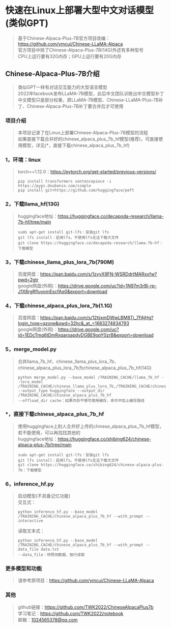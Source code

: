 # 快速在Linux上部署大型中文对话模型(类似GPT)
>基于Chinese-Alpaca-Plus-7B官方项目改编：https://github.com/ymcui/Chinese-LLaMA-Alpaca  
>官方项目中除了Chinese-Alpaca-Plus-7B(14G)外还有多种型号  
>CPU上运行要有32G内存；GPU上运行要有20G内存  
## Chinese-Alpaca-Plus-7B介绍
>类似GPT一样有对话交互能力的大型语言模型  
>2022年facebook发布LLaMA-7B模型，此后中文团队训练出中文模型补丁  
>中文模型只是部分权重，原LLaMA-7B模型、Chinese-LLaMA-Plus-7B补丁、Chinese-Alpaca-Plus-7B补丁要合并后才可使用  
### 项目介绍
>本项目记录了在Linux上部署Chinese-Alpaca-Plus-7B模型的流程  
>如果直接下载合并好的chinese_alpaca_plus_7b_hf模型(推荐)，可直接使用模型，详见(*，直接下载chinese_alpaca_plus_7b_hf)  
### 1，环境：linux
>torch==1.12.0：https://pytorch.org/get-started/previous-versions/  
>```
>pip install transformers sentencepiece -i https://pypi.doubanio.com/simple
>pip install git+https://github.com/huggingface/peft
>```
### 2，下载llama_hf(13G)
>huggingface地址：https://huggingface.co/decapoda-research/llama-7b-hf/tree/main  
>```
>sudo apt-get install git-lfs：安装git lfs
>git lfs install：启用lfs。不使用lfs无法下载大文件
>git clone https://huggingface.co/decapoda-research/llama-7b-hf：下载模型
>```
### 3，下载chinese_llama_plus_lora_7b(790M)
>百度网盘：https://pan.baidu.com/s/1zvyX9FN-WSRDdrtMARxxfw?pwd=2gtr  
>google网盘(外网)：https://drive.google.com/uc?id=1N97m3rBj-rp-J1X8rgRfluyomEscfAq0&export=download  
### 4，下载chinese_alpaca_plus_lora_7b(1.1G)
>百度网盘：https://pan.baidu.com/s/12tjjxmDWwLBM8Tj_7FAjHg?login_type=qzone&pwd=32hc&_at_=1683274834793  
>google网盘(外网)：https://drive.google.com/uc?id=1EDcTmq6tDmRxqarpapdyDGBE9opY0zrB&export=download  
### 5，merge_model.py
>合并llama_7b_hf、chinese_llama_plus_lora_7b、chinese_alpaca_plus_lora_7b为chinese_alpaca_plus_7b_hf(14G)  
>```
>python merge_model.py --base_model /TRAINING_CACHE/llama_7b_hf --lora_model /TRAINING_CACHE/chinese_llama_plus_lora_7b,/TRAINING_CACHE/chinese_alpaca_plus_lora_7b --output_type huggingface --output_dir /TRAINING_CACHE/chinese_alpaca_plus_7b_hf
>--offload_dir cache：如果内存不够可使用缓存，命令中加上缓存路径
>```
### *，直接下载chinese_alpaca_plus_7b_hf
>使用huggingface上别人合并好上传的chinese_alpaca_plus_7b_hf模型，若不能使用，可以再找找其他的  
>huggingface地址：https://huggingface.co/shibing624/chinese-alpaca-plus-7b/tree/main  
>```
>sudo apt-get install git-lfs：安装git lfs
>git lfs install：启用lfs。不使用lfs无法下载大文件
>git clone https://huggingface.co/shibing624/chinese-alpaca-plus-7b：下载模型
>```
### 6，inference_hf.py
>启动模型(不具备记忆功能)  
>交互式：  
>```
>python inference_hf.py --base_model /TRAINING_CACHE/chinese_alpaca_plus_7b_hf --with_prompt --interactive
>```
>读取文本式：  
>```
>python inference_hf.py --base_model /TRAINING_CACHE/chinese_alpaca_plus_7b_hf --with_prompt --data_file data.txt
>--data_file：待预测数据，按行读取
>```
### 更多模型和功能
>请参考原项目：https://github.com/ymcui/Chinese-LLaMA-Alpaca  
### 其他
>github链接：https://github.com/TWK2022/ChineseAlpacaPlus7b  
>学习笔记：https://github.com/TWK2022/notebook  
>邮箱：1024565378@qq.com  